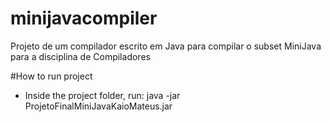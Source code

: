 # minijavacompiler
Projeto de um compilador escrito em Java para compilar o subset MiniJava para a disciplina de Compiladores

#How to run project
- Inside the project folder, run:
java -jar ProjetoFinalMiniJavaKaioMateus.jar
